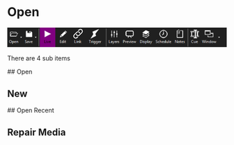 # Open

![](../../images/toolbar.png)

There are 4 sub items

## Open
## New
## Open Recent
## Repair Media

